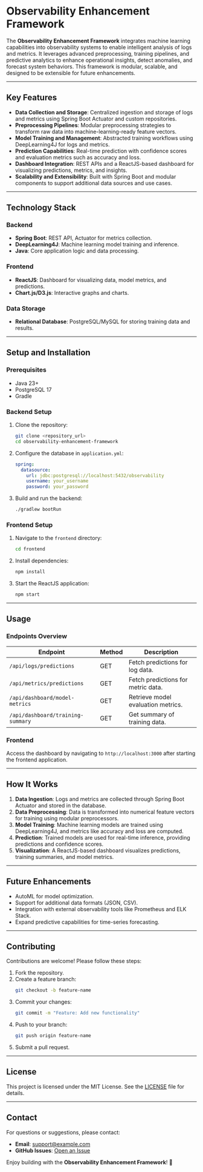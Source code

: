# **Observability Enhancement Framework**

The **Observability Enhancement Framework** integrates machine learning capabilities into observability systems to enable intelligent analysis of logs and metrics. It leverages advanced preprocessing, training pipelines, and predictive analytics to enhance operational insights, detect anomalies, and forecast system behaviors. This framework is modular, scalable, and designed to be extensible for future enhancements.

---

## **Key Features**

- **Data Collection and Storage**: Centralized ingestion and storage of logs and metrics using Spring Boot Actuator and custom repositories.
- **Preprocessing Pipelines**: Modular preprocessing strategies to transform raw data into machine-learning-ready feature vectors.
- **Model Training and Management**: Abstracted training workflows using DeepLearning4J for logs and metrics.
- **Prediction Capabilities**: Real-time prediction with confidence scores and evaluation metrics such as accuracy and loss.
- **Dashboard Integration**: REST APIs and a ReactJS-based dashboard for visualizing predictions, metrics, and insights.
- **Scalability and Extensibility**: Built with Spring Boot and modular components to support additional data sources and use cases.

---

## **Technology Stack**

### **Backend**
- **Spring Boot**: REST API, Actuator for metrics collection.
- **DeepLearning4J**: Machine learning model training and inference.
- **Java**: Core application logic and data processing.

### **Frontend**
- **ReactJS**: Dashboard for visualizing data, model metrics, and predictions.
- **Chart.js/D3.js**: Interactive graphs and charts.

### **Data Storage**
- **Relational Database**: PostgreSQL/MySQL for storing training data and results.

---

## **Setup and Installation**

### **Prerequisites**
- Java 23+
- PostgreSQL 17
- Gradle

### **Backend Setup**
1. Clone the repository:
   ```bash
   git clone <repository_url>
   cd observability-enhancement-framework
   ```

2. Configure the database in `application.yml`:
   ```yaml
   spring:
     datasource:
       url: jdbc:postgresql://localhost:5432/observability
       username: your_username
       password: your_password
   ```

3. Build and run the backend:
   ```bash
   ./gradlew bootRun
   ```

### **Frontend Setup**
1. Navigate to the `frontend` directory:
   ```bash
   cd frontend
   ```

2. Install dependencies:
   ```bash
   npm install
   ```

3. Start the ReactJS application:
   ```bash
   npm start
   ```

---

## **Usage**

### **Endpoints Overview**
| Endpoint                          | Method | Description                           |
|-----------------------------------|--------|---------------------------------------|
| `/api/logs/predictions`           | GET    | Fetch predictions for log data.       |
| `/api/metrics/predictions`        | GET    | Fetch predictions for metric data.    |
| `/api/dashboard/model-metrics`    | GET    | Retrieve model evaluation metrics.    |
| `/api/dashboard/training-summary` | GET    | Get summary of training data.         |

### **Frontend**
Access the dashboard by navigating to `http://localhost:3000` after starting the frontend application.

---

## **How It Works**

1. **Data Ingestion**: Logs and metrics are collected through Spring Boot Actuator and stored in the database.
2. **Data Preprocessing**: Data is transformed into numerical feature vectors for training using modular preprocessors.
3. **Model Training**: Machine learning models are trained using DeepLearning4J, and metrics like accuracy and loss are computed.
4. **Prediction**: Trained models are used for real-time inference, providing predictions and confidence scores.
5. **Visualization**: A ReactJS-based dashboard visualizes predictions, training summaries, and model metrics.

---

## **Future Enhancements**
- AutoML for model optimization.
- Support for additional data formats (JSON, CSV).
- Integration with external observability tools like Prometheus and ELK Stack.
- Expand predictive capabilities for time-series forecasting.

---

## **Contributing**

Contributions are welcome! Please follow these steps:
1. Fork the repository.
2. Create a feature branch:
   ```bash
   git checkout -b feature-name
   ```
3. Commit your changes:
   ```bash
   git commit -m "Feature: Add new functionality"
   ```
4. Push to your branch:
   ```bash
   git push origin feature-name
   ```
5. Submit a pull request.

---

## **License**

This project is licensed under the MIT License. See the [LICENSE](LICENSE) file for details.

---

## **Contact**

For questions or suggestions, please contact:
- **Email**: support@example.com
- **GitHub Issues**: [Open an Issue](https://github.com/your-repo/issues)

Enjoy building with the **Observability Enhancement Framework**! 🚀